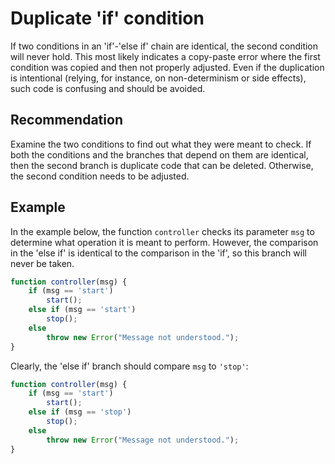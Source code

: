 # Duplicate 'if' condition
If two conditions in an 'if'-'else if' chain are identical, the second condition will never hold. This most likely indicates a copy-paste error where the first condition was copied and then not properly adjusted. Even if the duplication is intentional (relying, for instance, on non-determinism or side effects), such code is confusing and should be avoided.


## Recommendation
Examine the two conditions to find out what they were meant to check. If both the conditions and the branches that depend on them are identical, then the second branch is duplicate code that can be deleted. Otherwise, the second condition needs to be adjusted.


## Example
In the example below, the function `controller` checks its parameter `msg` to determine what operation it is meant to perform. However, the comparison in the 'else if' is identical to the comparison in the 'if', so this branch will never be taken.


```javascript
function controller(msg) {
	if (msg == 'start')
		start();
	else if (msg == 'start')
		stop();
	else
		throw new Error("Message not understood.");
}
```
Clearly, the 'else if' branch should compare `msg` to `'stop'`:


```javascript
function controller(msg) {
	if (msg == 'start')
		start();
	else if (msg == 'stop')
		stop();
	else
		throw new Error("Message not understood.");
}
```
